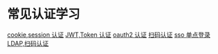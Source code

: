 <!--
 * @Author: hucheng
 * @Date: 2019-09-07 18:53:32
 * @Description: here is des
 -->
# 常见认证学习

[cookie,session 认证](docs/cookie_and_session.md)
[JWT,Token 认证](docs/JWT.md)
[oauth2 认证](docs/oauth.md)
[扫码认证](docs/qrcode.md)
[sso 单点登录](docs/sso.md)
[LDAP,扫码认证 ](docs/qrcode.md)